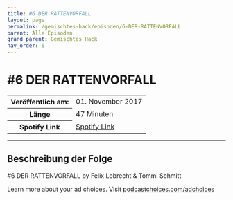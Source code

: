 ```yaml
---
title: #6 DER RATTENVORFALL
layout: page
permalink: /gemischtes-hack/episoden/6-DER-RATTENVORFALL
parent: Alle Episoden
grand_parent: Gemischtes Hack
nav_order: 6
---
```


# #6 DER RATTENVORFALL
<table class="resp-table dcf-table dcf-table-responsive dcf-table-bordered dcf-table-striped dcf-w-100%">
                    <tbody>
                        <tr>
                            <th scope="row">Veröffentlich am:</th>
                            <td data-label="Veröffentlich am:">01. November 2017</td>
                        </tr>
                        <tr>
                            <th scope="row">Länge </th>
                            <td data-label="Länge ">47 Minuten</td>
                        </tr><tr>
                                <th scope="row">Spotify Link</th>
                                <td data-label="Spotify Link"><a href="https://open.spotify.com/episode/04JGDvtYCfVsJ8xkgbgLYz">Spotify Link</a></td>
                            </tr></tbody>
                </table>

***

## Beschreibung der Folge

<div>
<p>#6 DER RATTENVORFALL by Felix Lobrecht &amp; Tommi Schmitt</p><p> </p><p>Learn more about your ad choices. Visit <a href="https://podcastchoices.com/adchoices">podcastchoices.com/adchoices</a></p>  
</div>

